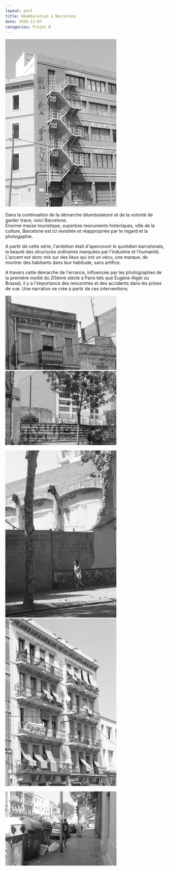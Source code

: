 ```yaml
---
layout: post
title: Déambulation à Barcelone
date: 2016-11-07
categories: Projet B
---
```


<a href="/images/fulls/b5.jpg" target="_blank"><img src="/images/fulls/b5.jpg" width="350"></a>

Dans la continuation de la démarche déambulatoire et de la volonté de garder trace, voici Barcelone.  
Enorme masse touristique, superbes monuments historiques, ville de la culture, Barcelone est ici revisitée et réappropriée par le regard et la photogaphie.

A partir de cette série, l'ambition était d'apercevoir le quotidien barcelonais, la beauté des structures ordinaires marquées par
l'industrie et l'humanité. L'accent est donc mis sur des lieux qui ont un vécu, une marque, de montrer des habitants dans leur habitude, sans artifice.

A travers cette démarche de l'errance, influencée par les photographes de la première moitié du 20ième siècle à Paris tels
que Eugène Atget ou Brassaï, il y a l'importance des rencontres et des accidents dans les prises de vue. Une narration se crée à partir de ces interventions.

<a href="/images/fulls/b7.jpg" target="_blank"><img src="/images/fulls/b7.jpg" width="350"></a> <a href="/images/fulls/b2.jpg" target="_blank"><img src="/images/fulls/b2.jpg" width="350"></a>

<a href="/images/fulls/b3.jpg" target="_blank"><img src="/images/fulls/b3.jpg" width="350"></a> <a href="/images/fulls/b4.jpg" target="_blank"><img src="/images/fulls/b4.jpg" width="350"></a>

<a href="/images/fulls/b6.jpg" target="_blank"><img src="/images/fulls/b6.jpg" width="350"></a>
